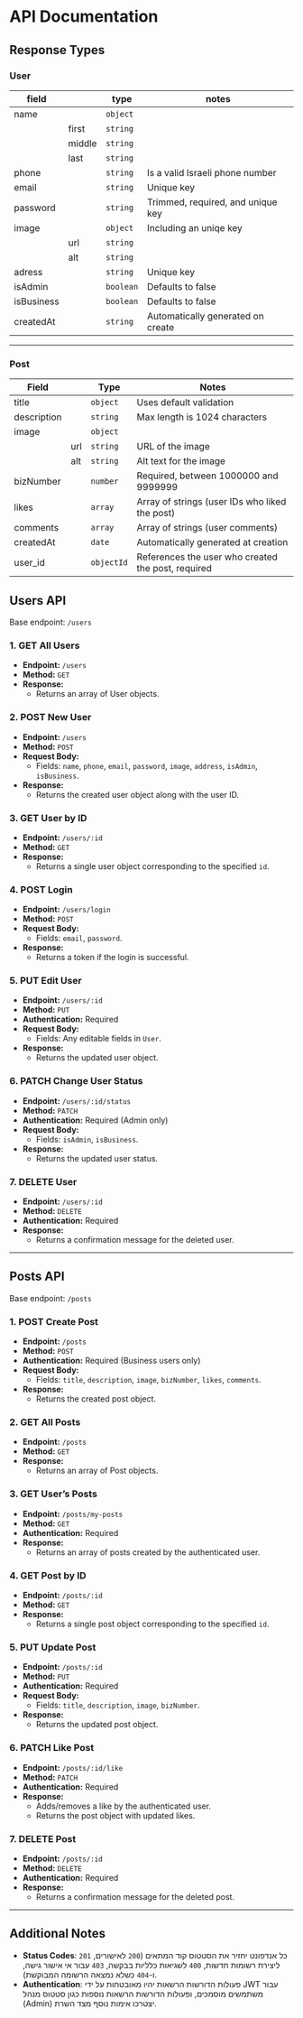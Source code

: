 # API Documentation

## Response Types

### User

| field | | type | notes |
| -- | -- | -- | -- |
| name | | `object` | |
| | first | `string` | |
| | middle | `string` | |
| | last | `string` | |
| phone | | `string` | Is a valid Israeli phone number |
| email | | `string` |Unique key |
| password | | `string` | Trimmed, required, and unique key |
| image | | `object` | Including an uniqe key |
| | url | `string` | |
| | alt | `string` | |
| adress | | `string` | Unique key |
| isAdmin | | `boolean` | Defaults to false |
| isBusiness | | `boolean` | Defaults to false |
| createdAt | | `string` | Automatically generated on create |
---
### Post

| Field|| Type| Notes|
|-------------|--------|----------|------------------------------------|
|title|| `object` | Uses default validation|
|description|| `string` | Max length is 1024 characters|
|image|| `object`||
|| url|`string`| URL of the image|
||alt|`string`|Alt text for the image|
|bizNumber||`number`|Required, between 1000000 and 9999999|
| likes||`array`| Array of strings (user IDs who liked the post)|
| comments||`array`| Array of strings (user comments)|
| createdAt||`date`| Automatically generated at creation|
| user_id||`objectId`|References the user who created the post, required|

## Users API

Base endpoint: `/users`

### 1. **GET All Users**

- **Endpoint:** `/users`
- **Method:** `GET`
- **Response:**
  - Returns an array of User objects.

### 2. **POST New User**

- **Endpoint:** `/users`
- **Method:** `POST`
- **Request Body:**
  - Fields: `name`, `phone`, `email`, `password`, `image`, `address`, `isAdmin`, `isBusiness`.
- **Response:**
  - Returns the created user object along with the user ID.

### 3. **GET User by ID**

- **Endpoint:** `/users/:id`
- **Method:** `GET`
- **Response:**
  - Returns a single user object corresponding to the specified `id`.

### 4. **POST Login**

- **Endpoint:** `/users/login`
- **Method:** `POST`
- **Request Body:**
  - Fields: `email`, `password`.
- **Response:**
  - Returns a token if the login is successful.

### 5. **PUT Edit User**

- **Endpoint:** `/users/:id`
- **Method:** `PUT`
- **Authentication:** Required
- **Request Body:**
  - Fields: Any editable fields in `User`.
- **Response:**
  - Returns the updated user object.

### 6. **PATCH Change User Status**

- **Endpoint:** `/users/:id/status`
- **Method:** `PATCH`
- **Authentication:** Required (Admin only)
- **Request Body:**
  - Fields: `isAdmin`, `isBusiness`.
- **Response:**
  - Returns the updated user status.

### 7. **DELETE User**

- **Endpoint:** `/users/:id`
- **Method:** `DELETE`
- **Authentication:** Required
- **Response:**
  - Returns a confirmation message for the deleted user.

---

## Posts API

Base endpoint: `/posts`

### 1. **POST Create Post**

- **Endpoint:** `/posts`
- **Method:** `POST`
- **Authentication:** Required (Business users only)
- **Request Body:**
  - Fields: `title`, `description`, `image`, `bizNumber`, `likes`, `comments`.
- **Response:**
  - Returns the created post object.

### 2. **GET All Posts**

- **Endpoint:** `/posts`
- **Method:** `GET`
- **Response:**
  - Returns an array of Post objects.

### 3. **GET User’s Posts**

- **Endpoint:** `/posts/my-posts`
- **Method:** `GET`
- **Authentication:** Required
- **Response:**
  - Returns an array of posts created by the authenticated user.

### 4. **GET Post by ID**

- **Endpoint:** `/posts/:id`
- **Method:** `GET`
- **Response:**
  - Returns a single post object corresponding to the specified `id`.

### 5. **PUT Update Post**

- **Endpoint:** `/posts/:id`
- **Method:** `PUT`
- **Authentication:** Required
- **Request Body:**
  - Fields: `title`, `description`, `image`, `bizNumber`.
- **Response:**
  - Returns the updated post object.

### 6. **PATCH Like Post**

- **Endpoint:** `/posts/:id/like`
- **Method:** `PATCH`
- **Authentication:** Required
- **Response:**
  - Adds/removes a like by the authenticated user.
  - Returns the post object with updated likes.

### 7. **DELETE Post**

- **Endpoint:** `/posts/:id`
- **Method:** `DELETE`
- **Authentication:** Required
- **Response:**
  - Returns a confirmation message for the deleted post.

---

## Additional Notes

- **Status Codes**: כל אנדפונט יחזיר את הסטטוס קוד המתאים (`200` לאישורים, `201` ליצירת רשומות חדשות, `400` לשגיאות כלליות בבקשה, `403` עבור אי אישור גישה, ו-`404` כשלא נמצאה הרשומה המבוקשת).
- **Authentication**: פעולות הדורשות הרשאות יהיו מאובטחות על ידי JWT עבור משתמשים מוסמכים, ופעולות הדורשות הרשאות נוספות כגון סטטוס מנהל (Admin) יצטרכו אימות נוסף מצד השרת.